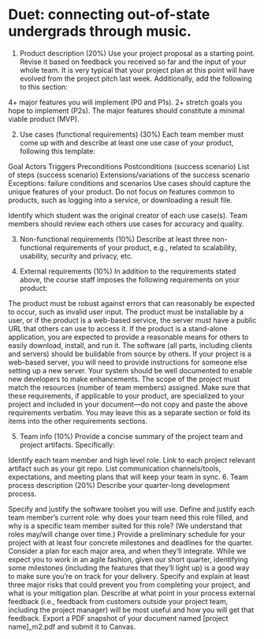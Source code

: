 # Duet: connecting out-of-state undergrads through music.

1. Product description (20%)
Use your project proposal as a starting point. Revise it based on feedback you received so far and the input of your whole team. It is very typical that your project plan at this point will have evolved from the project pitch last week. Additionally, add the following to this section:


4+ major features you will implement (P0 and P1s).
2+ stretch goals you hope to implement (P2s).
The major features should constitute a minimal viable product (MVP).

2. Use cases (functional requirements) (30%)
Each team member must come up with and describe at least one use case of your product, following this template:

Goal
Actors
Triggers
Preconditions
Postconditions (success scenario)
List of steps (success scenario)
Extensions/variations of the success scenario
Exceptions: failure conditions and scenarios
Use cases should capture the unique features of your product. Do not focus on features common to products, such as logging into a service, or downloading a result file.

Identify which student was the original creator of each use case(s). Team members should review each others use cases for accuracy and quality.

3. Non-functional requirements (10%)
Describe at least three non-functional requirements of your product, e.g., related to scalability, usability, security and privacy, etc.

4. External requirements (10%)
In addition to the requirements stated above, the course staff imposes the following requirements on your product:

The product must be robust against errors that can reasonably be expected to occur, such as invalid user input.
The product must be installable by a user, or if the product is a web-based service, the server must have a public URL that others can use to access it. If the product is a stand-alone application, you are expected to provide a reasonable means for others to easily download, install, and run it.
The software (all parts, including clients and servers) should be buildable from source by others. If your project is a web-based server, you will need to provide instructions for someone else setting up a new server. Your system should be well documented to enable new developers to make enhancements.
The scope of the project must match the resources (number of team members) assigned.
Make sure that these requirements, if applicable to your product, are specialized to your project and included in your document—do not copy and paste the above requirements verbatim. You may leave this as a separate section or fold its items into the other requirements sections.

5. Team info (10%)
Provide a concise summary of the project team and project artifacts. Specifically:

Identify each team member and high level role.
Link to each project relevant artifact such as your git repo.
List communication channels/tools, expectations, and meeting plans that will keep your team in sync.
6. Team process description (20%)
Describe your quarter-long development process.

Specify and justify the software toolset you will use.
Define and justify each team member’s current role: why does your team need this role filled, and why is a specific team member suited for this role? (We understand that roles may/will change over time.)
Provide a preliminary schedule for your project with at least four concrete milestones and deadlines for the quarter. Consider a plan for each major area, and when they’ll integrate. While we expect you to work in an agile fashion, given our short quarter, identifying some milestones (including the features that they’ll light up) is a good way to make sure you’re on track for your delivery.
Specify and explain at least three major risks that could prevent you from completing your project, and what is your mitigation plan.
Describe at what point in your process external feedback (i.e., feedback from customers outside your project team, including the project manager) will be most useful and how you will get that feedback.
Export a PDF snapshot of your document named [project name]_m2.pdf and submit it to Canvas.
